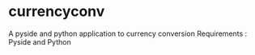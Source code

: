# currencyconv
A pyside and python application to currency conversion
Requirements : Pyside and Python
